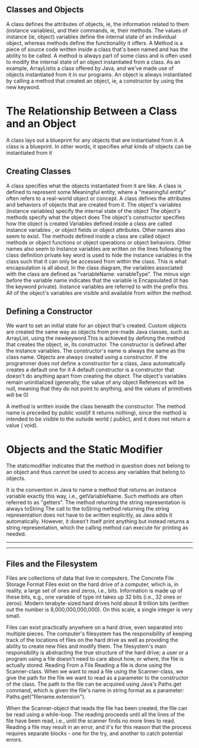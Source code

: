 ## Classes and Objects
A class defines the attributes of objects, ie, the information related to them (instance variables), and their commands, ie, their methods. The values of instance (ie, object) variables define the internal state of an individual object, whereas methods define the functionality it offers.
A Method is a piece of source code written inside a class that's been named and has the ability to be called. A method is always part of some class and is often used to modify the internal state of an object instantiated from a class.
As an example, ArrayListis a class offered by Java, and we've made use of objects instantiated from it in our programs. An object is always instantiated by calling a method that created an object, ie, a constructor by using the new keyword.

# The Relationship Between a Class and an Object
A class lays out a blueprint for any objects that are instantiated from it. A class is a blueprint. In other words, it specifies what kinds of objects can be instantiated from it

## Creating Classes
A class specifies what the objects instantiated from it are like.
A class is defined to represent some Meaningful entity, where a "meaningful entity" often refers to a real-world object or concept.
A class defines the attributes and behaviors of objects that are created from it.
The object's variables (instance variables) specify the internal state of the object
The object's methods specify what the object does
The object's constructor specifies how the object is created
Variables defined inside a class are called instance variables , or object fields or object attributes. Other names also seem to exist.
The methods defined inside a class are called object methods or object functions or object operations or object behaviors. Other names also seem to 
Instance variables are written on the lines following the class definition
private key word is used to hide the instance variables in the class such that it can only be accessed from within the class. This is what encapsulation is all about.
In the class diagram, the variables associated with the class are defined as "variableName: variableType". The minus sign before the variable name indicates that the variable is Encapsulated (it has the keyword private).
Instance variables are referred to with the prefix this. All of the object's variables are visible and available from within the method.

## Defining a Constructor
We want to set an initial state for an object that's created. Custom objects are created the same way as objects from pre-made Java classes, such as ArrayList, using the newkeyword.This is achieved by defining the method that creates the object, ie, its constructor. The constructor is defined after the instance variables. 
The constructor's name is always the same as the class name.
Objects are always created using a constructor.
If the programmer does not define a constructor for a class, Java automatically creates a default one for it
A default constructor is a constructor that doesn't do anything apart from creating the object. The object's variables remain uninitialized (generally, the value of any object References will be null, meaning that they do not point to anything, and the values of primitives will be 0)

A method is written inside the class beneath the constructor. The method name is preceded by public void(if it returns nothing), since the method is intended to be visible to the outside world ( public), and it does not return a value ( void).

# Objects and the Static Modifier
The staticmodifier indicates that the method in question does not belong to an object and thus cannot be used to access any variables that belong to objects.

It is the convention in Java to name a method that returns an instance variable exactly this way, i.e., getVariableName. Such methods are often referred to as "getters".
The method returning the string representation is always toString
The call to the toString method returning the string representation does not have to be written explicitly, as Java adds it automatically. However, it doesn't itself print anything but instead returns a string representation, which the calling method can execute for printing as needed.

______________________________________________________________________________________
_________________________________________________________________________________________________________

## Files and the Filesystem
Files are collections of data that live in computers. The Concrete File Storage Format
Files exist on the hard drive of a computer, which is, in reality, a large set of ones and zeros, i.e., bits. Information is made up of these bits, e.g., one variable of type int takes up 32 bits (i.e., 32 ones or zeros). Modern terabyte-sized hard drives hold about 8 trillion bits (written out the number is 8,000,000,000,000). On this scale, a single integer is very small.

Files can exist practically anywhere on a hard drive, even separated into multiple pieces. The computer's filesystem has the responsibility of keeping track of the locations of files on the hard drive as well as providing the ability to create new files and modify them. The filesystem's main responsibility is abstracting the true structure of the hard drive; a user or a program using a file doesn't need to care about how, or where, the file is actually stored.
Reading From a File
Reading a file is done using the Scanner-class. When we want to read a file using the Scanner-class, we give the path for the file we want to read as a parameter to the constructor of the class. The path to the file can be acquired using Java's Paths.get command, which is given the file's name in string format as a parameter: Paths.get("filename.extension").

When the Scanner-object that reads the file has been created, the file can be read using a while-loop. The reading proceeds until all the lines of the file have been read, i.e., until the scanner finds no more lines to read. Reading a file may result in an error, and it's for this reason that the process requires separate blocks - one for the try, and another to catch potential errors.
